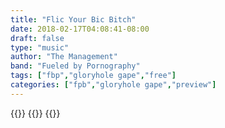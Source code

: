 ```yaml
---
title: "Flic Your Bic Bitch"
date: 2018-02-17T04:08:41-08:00
draft: false
type: "music"
author: "The Management"
band: "Fueled by Pornography"
tags: ["fbp","gloryhole gape","free"]
categories: ["fpb","gloryhole gape","preview"]
---
```

{{<audioplyr id="fybb" playlist="false">}}
    {{<song
        title="Flic my Bic Bitch"
        author="Fueled by Pornography"
        img="/images/p1.jpg"
        srcmp3="/downloads/fueled-by-pornography/flic-my-bic-bitch.mp3"
        srcogg="/downloads/fueled-by-pornography/flic-my-bic-bitch.ogg"
        >}}
{{</audioplyr>}}